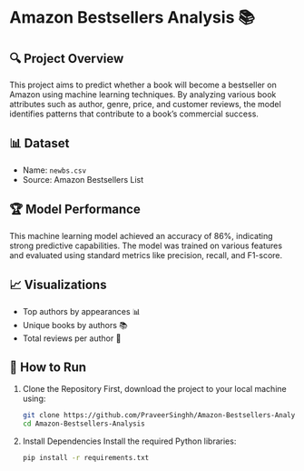 # Amazon Bestsellers Analysis 📚

## 🔍 Project Overview
This project aims to predict whether a book will become a bestseller on Amazon using machine learning techniques. By analyzing various book attributes such as author, genre, price, and customer reviews, the model identifies patterns that contribute to a book’s commercial success.

## 📊 Dataset
- Name: `newbs.csv`
- Source: Amazon Bestsellers List

## 🏆 Model Performance
This machine learning model achieved an accuracy of 86%, indicating strong predictive capabilities. The model was trained on various features and evaluated using standard metrics like precision, recall, and F1-score.

## 📈 Visualizations
- Top authors by appearances 📊
- Unique books by authors 📚
- Total reviews per author 📝

## 🚀 How to Run
1. Clone the Repository
   First, download the project to your local machine using:
   ```sh
   git clone https://github.com/PraveerSinghh/Amazon-Bestsellers-Analysis.git
   cd Amazon-Bestsellers-Analysis
2. Install Dependencies
   Install the required Python libraries:
   ```sh
   pip install -r requirements.txt



